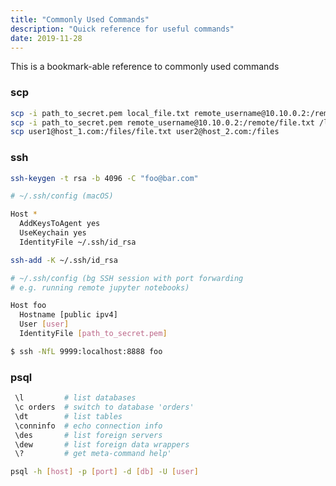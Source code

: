 ```yaml
---
title: "Commonly Used Commands"
description: "Quick reference for useful commands"
date: 2019-11-28
---
```


This is a bookmark-able reference to commonly used commands

<!--more-->

### scp

```bash
scp -i path_to_secret.pem local_file.txt remote_username@10.10.0.2:/remote/directory
scp -i path_to_secret.pem remote_username@10.10.0.2:/remote/file.txt /local/directory
scp user1@host_1.com:/files/file.txt user2@host_2.com:/files
```

### ssh

```bash
ssh-keygen -t rsa -b 4096 -C "foo@bar.com"
```

```bash
# ~/.ssh/config (macOS)

Host *
  AddKeysToAgent yes
  UseKeychain yes
  IdentityFile ~/.ssh/id_rsa
```

```bash
ssh-add -K ~/.ssh/id_rsa
```

```bash
# ~/.ssh/config (bg SSH session with port forwarding
# e.g. running remote jupyter notebooks)

Host foo
  Hostname [public ipv4]
  User [user]
  IdentityFile [path_to_secret.pem]

$ ssh -NfL 9999:localhost:8888 foo
```

### psql

```bash
 \l         # list databases
 \c orders  # switch to database 'orders'
 \dt        # list tables
 \conninfo  # echo connection info
 \des       # list foreign servers
 \dew       # list foreign data wrappers
 \?         # get meta-command help'
```

```bash
psql -h [host] -p [port] -d [db] -U [user]
```
